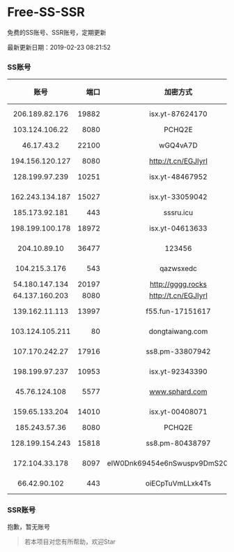 # Free-SS-SSR

免费的SS账号、SSR账号，定期更新

最新更新日期：2019-02-23 08:21:52 

### SS账号

|账号|端口|加密方式|密码|更新时间|国家|
|:-----:|-----:|:----:|:----:|:----:|:----:|
|206.189.82.176|19882|isx.yt-87624170|aes-256-cfb|08:17:06|SG|
|103.124.106.22|8080|PCHQ2E|rc4-md5|08:17:13|US|
|46.17.43.2|22100|wGQ4vA7D|aes-256-gcm|08:07:11|RU|
|194.156.120.127|8080|http://t.cn/EGJIyrl|rc4-md5|08:17:15|RU|
|128.199.97.239|10251|isx.yt-48467952|aes-256-cfb|08:17:06|SG|
|162.243.134.187|15027|isx.yt-33059042|aes-256-cfb|08:17:04|US|
|185.173.92.181|443|sssru.icu|rc4-md5|08:17:18|RU|
|198.199.100.178|18972|isx.yt-04613633|aes-256-cfb|08:17:04|US|
|204.10.89.10|36477|123456|aes-256-cfb|08:17:13|US|
|104.215.3.176|543|qazwsxedc|aes-256-gcm|08:17:15|JP|
|54.180.147.134|20197|http://gggg.rocks|chacha20|08:17:14|KR|
|64.137.160.203|8080|http://t.cn/EGJIyrl|rc4-md5|08:17:15|CA|
|139.162.11.113|13997|f55.fun-17151617|aes-256-cfb|08:17:06|SG|
|103.124.105.211|80|dongtaiwang.com|aes-256-cfb|08:17:09|US|
|107.170.242.27|17916|ss8.pm-33807942|aes-256-cfb|08:17:04|US|
|198.199.97.237|10953|isx.yt-92343390|aes-256-cfb|08:17:04|US|
|45.76.124.108|5577|www.sphard.com|aes-256-cfb|08:17:13|AU|
|159.65.133.204|14010|isx.yt-00408071|aes-256-cfb|08:17:06|SG|
|185.243.57.36|8080|PCHQ2E|rc4-md5|08:17:20|US|
|128.199.154.243|15818|ss8.pm-80438797|aes-256-cfb|08:17:06|SG|
|172.104.33.178|8097|eIW0Dnk69454e6nSwuspv9DmS201tQ0D|aes-256-cfb|08:17:07|SG|
|66.42.90.102|443|oiECpTuVmLLxk4Ts|aes-256-cfb|08:17:14|US|


### SSR账号

抱歉，暂无账号



> 若本项目对您有所帮助，欢迎Star
